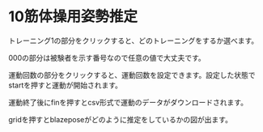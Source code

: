 # 10筋体操用姿勢推定

トレーニング1の部分をクリックすると、どのトレーニングをするか選べます。

000の部分は被験者を示す番号なので任意の値で大丈夫です。

運動回数の部分をクリックすると、運動回数を設定できます。設定した状態でstartを押すと運動が開始されます。

運動終了後にfinを押すとcsv形式で運動のデータがダウンロードされます。

gridを押すとblazeposeがどのように推定をしているかの図が出ます。
